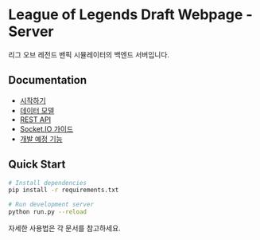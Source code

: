 # League of Legends Draft Webpage - Server

리그 오브 레전드 밴픽 시뮬레이터의 백엔드 서버입니다.

## Documentation

- [시작하기](docs/getting-started.md)
- [데이터 모델](docs/models.md)
- [REST API](docs/api.md)
- [Socket.IO 가이드](docs/socketio.md)
- [개발 예정 기능](docs/upcoming.md)

## Quick Start

```bash
# Install dependencies
pip install -r requirements.txt

# Run development server
python run.py --reload
```

자세한 사용법은 각 문서를 참고하세요.
